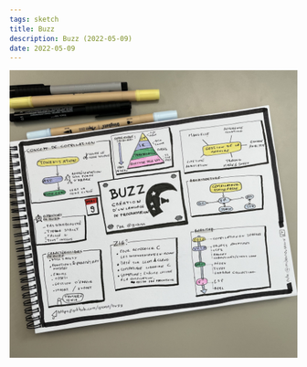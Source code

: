 ```yaml
---
tags: sketch
title: Buzz
description: Buzz (2022-05-09)
date: 2022-05-09
---
```


![](67_Buzz_2022-05-09.jpg) 
